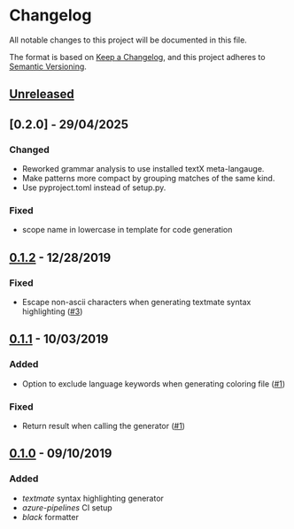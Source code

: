 # Changelog

All notable changes to this project will be documented in this file.

The format is based on [Keep a Changelog][keepachangelog],
and this project adheres to [Semantic Versioning][semver].

## [Unreleased]

## [0.2.0] - 29/04/2025

### Changed
- Reworked grammar analysis to use installed textX meta-langauge.
- Make patterns more compact by grouping matches of the same kind.
- Use pyproject.toml instead of setup.py.

### Fixed

- scope name in lowercase in template for code generation


## [0.1.2] - 12/28/2019

### Fixed

- Escape non-ascii characters when generating textmate syntax highlighting ([#3])

[#3]: https://github.com/danixeee/textx-gen-coloring/pull/3

## [0.1.1] - 10/03/2019

### Added

- Option to exclude language keywords when generating coloring file ([#1])

### Fixed

- Return result when calling the generator ([#1])

[#1]: https://github.com/danixeee/textx-gen-coloring/pull/1

## [0.1.0] - 09/10/2019

### Added

- _textmate_ syntax highlighting generator
- _azure-pipelines_ CI setup
- _black_ formatter

[keepachangelog]: https://keepachangelog.com/en/1.0.0/
[semver]: https://semver.org/spec/v2.0.0.html

[Unreleased]: https://github.com/danixeee/textx-gen-coloring/compare/v0.1.2...HEAD
[0.1.2]: https://github.com/danixeee/textx-gen-coloring/compare/v0.1.1...v0.1.2
[0.1.1]: https://github.com/danixeee/textx-gen-coloring/compare/v0.1.0...v0.1.1
[0.1.0]: https://github.com/danixeee/textx-gen-coloring/compare/80eb53ad926e79c284d36213360ec75515740634...v0.1.0
